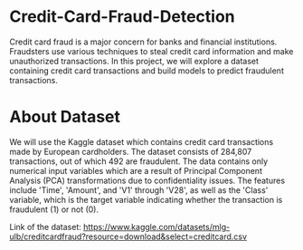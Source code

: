 # Credit-Card-Fraud-Detection

Credit card fraud is a major concern for banks and financial institutions. Fraudsters use various techniques to steal credit card information and make unauthorized transactions. In this project, we will explore a dataset containing credit card transactions and build models to predict fraudulent transactions.

# About Dataset

We will use the Kaggle dataset which contains credit card transactions made by European cardholders. The dataset consists of 284,807 transactions, out of which 492 are fraudulent. The data contains only numerical input variables which are a result of Principal Component Analysis (PCA) transformations due to confidentiality issues. The features include 'Time', 'Amount', and 'V1' through 'V28', as well as the 'Class' variable, which is the target variable indicating whether the transaction is fraudulent (1) or not (0).

Link of the dataset: https://www.kaggle.com/datasets/mlg-ulb/creditcardfraud?resource=download&select=creditcard.csv
